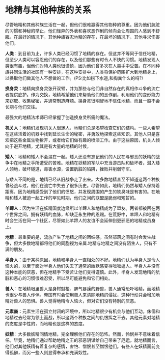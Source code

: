 # 地精与其他种族的关系

尽管地精和其他种族生活在一起，但他们很难赢得其他物种的尊重。因为他们肮脏的习惯和神秘的举止，他们怪异的外表和喜欢恶作剧的倾向会让周围的人感到不舒服。在最好的情况下，其他种族容忍地精的存在，在最坏的情况下，其他寻求伤害他们。

**人类**：到目前为止，许多人类已经习惯了地精的存在。但这并不等同于信任地精，但至少人类可以容忍他们的存在，以及他们那些有时令人不快的习惯。地精发现人类很有趣，但他们对待人类也很谨慎，因为他们曾多次在人类手中受苦。在不同种族共同生活的社区有一种安排，在这种安排中，人类将保护范围扩大到地精身上，以换取他们做其他人不想做的工作。(PS:比如捞下水道,和掏粪什么的吗?)

**换身灵**：地精向换身灵张开双臂，并为那些与他们非自然存在的真相作斗争的流亡者提供庇护。作为交换，地精希望他们来帮助他们的恶作剧，利用他们的变形能力来窃取、收集秘密，并通常制造麻烦。换身灵很明智地不信任地精，而且一般不会长期与他们交往。

最强大的地精法术师已经掌握了创造换身灵所需的魔法。

**机关人**：地精们发现机关人很迷人，地精们总是渴望检查它们的结构。一些人希望在这些活着的机器中找到延长生命的秘密，并勇敢地探索这些知识。其他人只是喜欢把这些金属生物拆开，或者给它们做有趣的喷漆工作。由于这些原因，机关人倾向于避开地精，尤其是有大量的地精的时候。

**矮人**：地精和矮人不会混在一起。矮人还没有忘记他们的人民在与邪恶的妖精的战争中在地精之手所遭受的苦难。地精在妖精的军队中充当游击队和破坏者，潜入矮人领地，破坏隧道，毒害水源，设置肮脏的陷阱，挫败并削弱守军。

与矮人不同的是，地精已经从旧战争走了出来。大多数地精甚至不知道这两个种族曾经战斗过，他们在流亡中失去了很多历史。尽管如此，地精们仍然与矮人保持着距离，因为地精感受到了他们的愤怒，并发现周围的产生的铁臭味是有害的。在地精和矮人被迫一起工作的罕见时期，他们之间的联盟是脆弱和短暂的。

**羊蹄人**：因为生活在妖精国度边缘所以羊蹄人和地精成为了盟友。两者都被困在两个世界之间，拥有妖精的血脉，却缺乏永生种的恩赐。在荒野中，羊蹄人和地精有时会生活在同一个社区，尽管如此羊蹄人的友谊不会延伸到更邪恶的地精成员身上。

**地精**：最重要的是，流放产生了地精之间的团结感。虽然部落之间有时会发生战争，但大多数地精都将他们的同胞视为亲属.地精与地精之间没有陌生人，只有不满的朋友。

**半身人**：由于某种原因，地精和半身人一直相处的不好。地精们认为半身人是令人恼火的，以至于面对半身人他们失去了通常的幽默感变得咄咄逼人。半身人并没有这种本能的厌恶，但在地精手下受苦让他们变得谨慎。此外，半身人发现地精的肮脏和恶心的习惯很难忍受，所以尽可能避免和它们相处。

**兽人**：在地精眼里兽人是身材魁梧、脾气暴躁的野兽，兽人通常恐吓地精，而地精也很少与兽人作伴。帝国有时会使用兽人来清除地精的侵扰，这种行动只会增加地精对兽人的恐惧。兽人觉得地精令人恼火，但对它们没有特别的厌恶。

**元素裔**：元素生活在孤立封闭的环境中，所以地精很少有机会与他们互动。侏儒和地精过去经常为领土而战，所以这两个种族之间的仇恨挥之不去。其他元素对地精的态度是中性的，而地精也是这样的态度。

**妖精**：大多数妖精同情地精，完全理解他们存在的恐怖。然而，怜悯并不意味着信任。毕竟，地精们通过帮助地精之王的邪恶阴谋给自己带来了厄运。就地精而言，他们对其他妖精有着复杂的感情，害怕、憎恨甚至憎恨他们。有些人在妖精面前变得孤僻，而另一些人则显得奉承和充满奴性。
